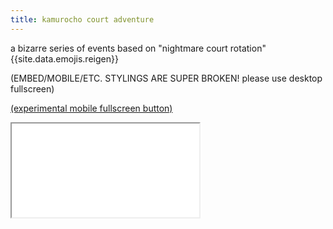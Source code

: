 ```yaml
---
title: kamurocho court adventure
---
```


a bizarre series of events based on "nightmare court rotation" {{site.data.emojis.reigen}}

(EMBED/MOBILE/ETC. STYLINGS ARE SUPER BROKEN! please use desktop fullscreen)

[(experimental mobile fullscreen button)](/assets/twine/kamurocho-court-adventure.html)

<div class="iframecontainer"><iframe src="/assets/twine/kamurocho-court-adventure.html" title="twine game test"></iframe></div>
